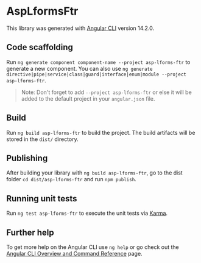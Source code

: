 # AspLformsFtr

This library was generated with [Angular CLI](https://github.com/angular/angular-cli) version 14.2.0.

## Code scaffolding

Run `ng generate component component-name --project asp-lforms-ftr` to generate a new component. You can also use `ng generate directive|pipe|service|class|guard|interface|enum|module --project asp-lforms-ftr`.
> Note: Don't forget to add `--project asp-lforms-ftr` or else it will be added to the default project in your `angular.json` file. 

## Build

Run `ng build asp-lforms-ftr` to build the project. The build artifacts will be stored in the `dist/` directory.

## Publishing

After building your library with `ng build asp-lforms-ftr`, go to the dist folder `cd dist/asp-lforms-ftr` and run `npm publish`.

## Running unit tests

Run `ng test asp-lforms-ftr` to execute the unit tests via [Karma](https://karma-runner.github.io).

## Further help

To get more help on the Angular CLI use `ng help` or go check out the [Angular CLI Overview and Command Reference](https://angular.io/cli) page.
